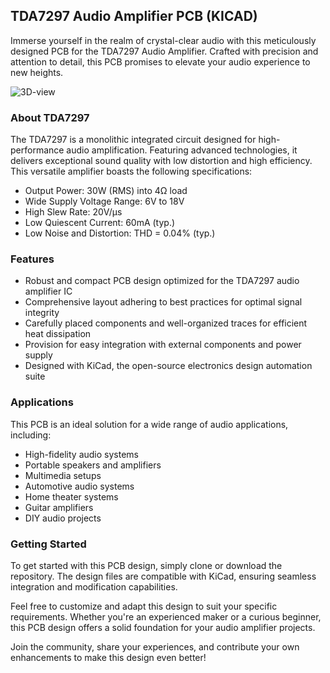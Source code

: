 ## TDA7297 Audio Amplifier PCB (KICAD)

Immerse yourself in the realm of crystal-clear audio with this meticulously designed PCB for the TDA7297 Audio Amplifier. Crafted with precision and attention to detail, this PCB promises to elevate your audio experience to new heights.

![3D-view](https://github.com/bibekganesh4/PCB_Designs/assets/78734039/cbd271f1-72a0-4d00-906e-29c66b8bf901)


### About TDA7297

The TDA7297 is a monolithic integrated circuit designed for high-performance audio amplification. Featuring advanced technologies, it delivers exceptional sound quality with low distortion and high efficiency. This versatile amplifier boasts the following specifications:

- Output Power: 30W (RMS) into 4Ω load
- Wide Supply Voltage Range: 6V to 18V
- High Slew Rate: 20V/μs
- Low Quiescent Current: 60mA (typ.)
- Low Noise and Distortion: THD = 0.04% (typ.)

### Features

- Robust and compact PCB design optimized for the TDA7297 audio amplifier IC
- Comprehensive layout adhering to best practices for optimal signal integrity
- Carefully placed components and well-organized traces for efficient heat dissipation
- Provision for easy integration with external components and power supply
- Designed with KiCad, the open-source electronics design automation suite

### Applications

This PCB is an ideal solution for a wide range of audio applications, including:

- High-fidelity audio systems
- Portable speakers and amplifiers
- Multimedia setups
- Automotive audio systems
- Home theater systems
- Guitar amplifiers
- DIY audio projects

### Getting Started

To get started with this PCB design, simply clone or download the repository. The design files are compatible with KiCad, ensuring seamless integration and modification capabilities.

Feel free to customize and adapt this design to suit your specific requirements. Whether you're an experienced maker or a curious beginner, this PCB design offers a solid foundation for your audio amplifier projects.

Join the community, share your experiences, and contribute your own enhancements to make this design even better!
